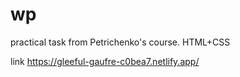 # wp
practical task from Petrichenko's course. HTML+CSS

link
https://gleeful-gaufre-c0bea7.netlify.app/
